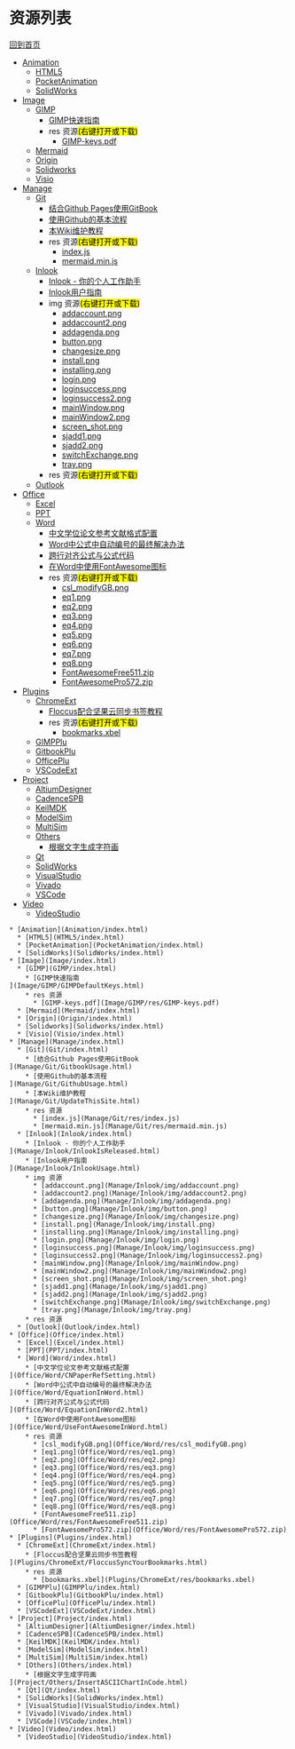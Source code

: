 
# 资源列表

[回到首页](https://charleechan.github.io/MyWiki)

* [Animation](Animation/index.html)
  * [HTML5](HTML5/index.html)
  * [PocketAnimation](PocketAnimation/index.html)
  * [SolidWorks](SolidWorks/index.html)
* [Image](Image/index.html)
  * [GIMP](GIMP/index.html)
    * [GIMP快速指南
](Image/GIMP/GIMPDefaultKeys.html)
    * res 资源<mark>(右键打开或下载)</mark>
      * [GIMP-keys.pdf](Image/GIMP/res/GIMP-keys.pdf)
  * [Mermaid](Mermaid/index.html)
  * [Origin](Origin/index.html)
  * [Solidworks](Solidworks/index.html)
  * [Visio](Visio/index.html)
* [Manage](Manage/index.html)
  * [Git](Git/index.html)
    * [结合Github Pages使用GitBook
](Manage/Git/GitbookUsage.html)
    * [使用Github的基本流程
](Manage/Git/GithubUsage.html)
    * [本Wiki维护教程
](Manage/Git/UpdateThisSite.html)
    * res 资源<mark>(右键打开或下载)</mark>
      * [index.js](Manage/Git/res/index.js)
      * [mermaid.min.js](Manage/Git/res/mermaid.min.js)
  * [Inlook](Inlook/index.html)
    * [Inlook - 你的个人工作助手
](Manage/Inlook/InlookIsReleased.html)
    * [Inlook用户指南
](Manage/Inlook/InlookUsage.html)
    * img 资源<mark>(右键打开或下载)</mark>
      * [addaccount.png](Manage/Inlook/img/addaccount.png)
      * [addaccount2.png](Manage/Inlook/img/addaccount2.png)
      * [addagenda.png](Manage/Inlook/img/addagenda.png)
      * [button.png](Manage/Inlook/img/button.png)
      * [changesize.png](Manage/Inlook/img/changesize.png)
      * [install.png](Manage/Inlook/img/install.png)
      * [installing.png](Manage/Inlook/img/installing.png)
      * [login.png](Manage/Inlook/img/login.png)
      * [loginsuccess.png](Manage/Inlook/img/loginsuccess.png)
      * [loginsuccess2.png](Manage/Inlook/img/loginsuccess2.png)
      * [mainWindow.png](Manage/Inlook/img/mainWindow.png)
      * [mainWindow2.png](Manage/Inlook/img/mainWindow2.png)
      * [screen_shot.png](Manage/Inlook/img/screen_shot.png)
      * [sjadd1.png](Manage/Inlook/img/sjadd1.png)
      * [sjadd2.png](Manage/Inlook/img/sjadd2.png)
      * [switchExchange.png](Manage/Inlook/img/switchExchange.png)
      * [tray.png](Manage/Inlook/img/tray.png)
    * res 资源<mark>(右键打开或下载)</mark>
  * [Outlook](Outlook/index.html)
* [Office](Office/index.html)
  * [Excel](Excel/index.html)
  * [PPT](PPT/index.html)
  * [Word](Word/index.html)
    * [中文学位论文参考文献格式配置
](Office/Word/CNPaperRefSetting.html)
    * [Word中公式中自动编号的最终解决办法
](Office/Word/EquationInWord.html)
    * [跨行对齐公式与公式代码
](Office/Word/EquationInWord2.html)
    * [在Word中使用FontAwesome图标
](Office/Word/UseFontAwesomeInWord.html)
    * res 资源<mark>(右键打开或下载)</mark>
      * [csl_modifyGB.png](Office/Word/res/csl_modifyGB.png)
      * [eq1.png](Office/Word/res/eq1.png)
      * [eq2.png](Office/Word/res/eq2.png)
      * [eq3.png](Office/Word/res/eq3.png)
      * [eq4.png](Office/Word/res/eq4.png)
      * [eq5.png](Office/Word/res/eq5.png)
      * [eq6.png](Office/Word/res/eq6.png)
      * [eq7.png](Office/Word/res/eq7.png)
      * [eq8.png](Office/Word/res/eq8.png)
      * [FontAwesomeFree511.zip](Office/Word/res/FontAwesomeFree511.zip)
      * [FontAwesomePro572.zip](Office/Word/res/FontAwesomePro572.zip)
* [Plugins](Plugins/index.html)
  * [ChromeExt](ChromeExt/index.html)
    * [Floccus配合坚果云同步书签教程
](Plugins/ChromeExt/FloccusSyncYourBookmarks.html)
    * res 资源<mark>(右键打开或下载)</mark>
      * [bookmarks.xbel](Plugins/ChromeExt/res/bookmarks.xbel)
  * [GIMPPlu](GIMPPlu/index.html)
  * [GitbookPlu](GitbookPlu/index.html)
  * [OfficePlu](OfficePlu/index.html)
  * [VSCodeExt](VSCodeExt/index.html)
* [Project](Project/index.html)
  * [AltiumDesigner](AltiumDesigner/index.html)
  * [CadenceSPB](CadenceSPB/index.html)
  * [KeilMDK](KeilMDK/index.html)
  * [ModelSim](ModelSim/index.html)
  * [MultiSim](MultiSim/index.html)
  * [Others](Others/index.html)
    * [根据文字生成字符画
](Project/Others/InsertASCIIChartInCode.html)
  * [Qt](Qt/index.html)
  * [SolidWorks](SolidWorks/index.html)
  * [VisualStudio](VisualStudio/index.html)
  * [Vivado](Vivado/index.html)
  * [VSCode](VSCode/index.html)
* [Video](Video/index.html)
  * [VideoStudio](VideoStudio/index.html)


```mind:height=300,title=内容概要,color
* [Animation](Animation/index.html)
  * [HTML5](HTML5/index.html)
  * [PocketAnimation](PocketAnimation/index.html)
  * [SolidWorks](SolidWorks/index.html)
* [Image](Image/index.html)
  * [GIMP](GIMP/index.html)
    * [GIMP快速指南
](Image/GIMP/GIMPDefaultKeys.html)
    * res 资源
      * [GIMP-keys.pdf](Image/GIMP/res/GIMP-keys.pdf)
  * [Mermaid](Mermaid/index.html)
  * [Origin](Origin/index.html)
  * [Solidworks](Solidworks/index.html)
  * [Visio](Visio/index.html)
* [Manage](Manage/index.html)
  * [Git](Git/index.html)
    * [结合Github Pages使用GitBook
](Manage/Git/GitbookUsage.html)
    * [使用Github的基本流程
](Manage/Git/GithubUsage.html)
    * [本Wiki维护教程
](Manage/Git/UpdateThisSite.html)
    * res 资源
      * [index.js](Manage/Git/res/index.js)
      * [mermaid.min.js](Manage/Git/res/mermaid.min.js)
  * [Inlook](Inlook/index.html)
    * [Inlook - 你的个人工作助手
](Manage/Inlook/InlookIsReleased.html)
    * [Inlook用户指南
](Manage/Inlook/InlookUsage.html)
    * img 资源
      * [addaccount.png](Manage/Inlook/img/addaccount.png)
      * [addaccount2.png](Manage/Inlook/img/addaccount2.png)
      * [addagenda.png](Manage/Inlook/img/addagenda.png)
      * [button.png](Manage/Inlook/img/button.png)
      * [changesize.png](Manage/Inlook/img/changesize.png)
      * [install.png](Manage/Inlook/img/install.png)
      * [installing.png](Manage/Inlook/img/installing.png)
      * [login.png](Manage/Inlook/img/login.png)
      * [loginsuccess.png](Manage/Inlook/img/loginsuccess.png)
      * [loginsuccess2.png](Manage/Inlook/img/loginsuccess2.png)
      * [mainWindow.png](Manage/Inlook/img/mainWindow.png)
      * [mainWindow2.png](Manage/Inlook/img/mainWindow2.png)
      * [screen_shot.png](Manage/Inlook/img/screen_shot.png)
      * [sjadd1.png](Manage/Inlook/img/sjadd1.png)
      * [sjadd2.png](Manage/Inlook/img/sjadd2.png)
      * [switchExchange.png](Manage/Inlook/img/switchExchange.png)
      * [tray.png](Manage/Inlook/img/tray.png)
    * res 资源
  * [Outlook](Outlook/index.html)
* [Office](Office/index.html)
  * [Excel](Excel/index.html)
  * [PPT](PPT/index.html)
  * [Word](Word/index.html)
    * [中文学位论文参考文献格式配置
](Office/Word/CNPaperRefSetting.html)
    * [Word中公式中自动编号的最终解决办法
](Office/Word/EquationInWord.html)
    * [跨行对齐公式与公式代码
](Office/Word/EquationInWord2.html)
    * [在Word中使用FontAwesome图标
](Office/Word/UseFontAwesomeInWord.html)
    * res 资源
      * [csl_modifyGB.png](Office/Word/res/csl_modifyGB.png)
      * [eq1.png](Office/Word/res/eq1.png)
      * [eq2.png](Office/Word/res/eq2.png)
      * [eq3.png](Office/Word/res/eq3.png)
      * [eq4.png](Office/Word/res/eq4.png)
      * [eq5.png](Office/Word/res/eq5.png)
      * [eq6.png](Office/Word/res/eq6.png)
      * [eq7.png](Office/Word/res/eq7.png)
      * [eq8.png](Office/Word/res/eq8.png)
      * [FontAwesomeFree511.zip](Office/Word/res/FontAwesomeFree511.zip)
      * [FontAwesomePro572.zip](Office/Word/res/FontAwesomePro572.zip)
* [Plugins](Plugins/index.html)
  * [ChromeExt](ChromeExt/index.html)
    * [Floccus配合坚果云同步书签教程
](Plugins/ChromeExt/FloccusSyncYourBookmarks.html)
    * res 资源
      * [bookmarks.xbel](Plugins/ChromeExt/res/bookmarks.xbel)
  * [GIMPPlu](GIMPPlu/index.html)
  * [GitbookPlu](GitbookPlu/index.html)
  * [OfficePlu](OfficePlu/index.html)
  * [VSCodeExt](VSCodeExt/index.html)
* [Project](Project/index.html)
  * [AltiumDesigner](AltiumDesigner/index.html)
  * [CadenceSPB](CadenceSPB/index.html)
  * [KeilMDK](KeilMDK/index.html)
  * [ModelSim](ModelSim/index.html)
  * [MultiSim](MultiSim/index.html)
  * [Others](Others/index.html)
    * [根据文字生成字符画
](Project/Others/InsertASCIIChartInCode.html)
  * [Qt](Qt/index.html)
  * [SolidWorks](SolidWorks/index.html)
  * [VisualStudio](VisualStudio/index.html)
  * [Vivado](Vivado/index.html)
  * [VSCode](VSCode/index.html)
* [Video](Video/index.html)
  * [VideoStudio](VideoStudio/index.html)
```

